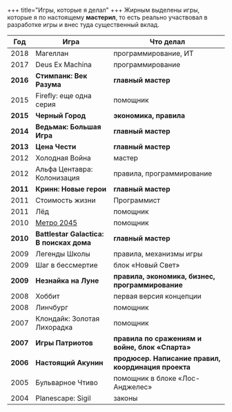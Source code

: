 +++
 title="Игры, которые я делал"
+++
Жирным выделены игры, которые я по настоящему **мастерил**, то есть реально участвовал в разработке игры и внес туда существенный вклад.

| Год  | Игра  | Что делал  | 
|---|---|---|
| 2018 | Магеллан | программирование, ИТ |
| 2017 | Deus Ex Machina | программирование |
| **2016** | **Стимпанк: Век Разума** | **главный мастер** |
| 2015 | Firefly: еще одна серия | помощник |
| **2015** | **Черный Город** | **экономика, правила** |
| **2014** | **Ведьмак: Большая Игра** | **главный мастер** |
| **2013** | **Цена Чести** | **главный мастер** |
| 2012 | Холодная Война | мастер |
| 2012 | Альфа Центавра: Колонизация | правила, программирование |
| **2011** | **Кринн: Новые герои** | **главный мастер** |
| 2011 | Стоимость жизни | Программист |
| 2011 | Лёд | помощник |
| 2010 | [Метро 2045](http://kogda-igra.ru/game/394/) | помощник |
| **2010** | **Battlestar Galactica: В&nbsp;поисках дома** | **главный мастер** |
| 2009 | Легенды Школы | правила, механизмы игры |
| 2009 | Шаг в бессмертие | блок «Новый Свет» |
| **2009** | **Незнайка на Луне** | **правила, экономика, бизнес, программирование** |
| 2008 | Хоббит | первая версия концепции |
| 2008 | Линчбург | помощник | 
| 2007 | Клондайк: Золотая Лихорадка | помощник | 
| **2007** | **Игры Патриотов** | **правила по сражениям и войне, блок «Спарта»** | 
| **2006** | **Настоящий Акунин** | **продюсер. Написание правил, координация проекта** | 
| 2005 | Бульварное Чтиво  | помощник в блоке «Лос-Анджелес» | 
| 2004 | Planescape: Sigil  | законы | 